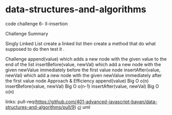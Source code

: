 # data-structures-and-algorithms
code challenge 6- ll-insertion

Challenge Summary 

Singly Linked List
create a linked list then create a method that do what supposed to do then test it .

Challenge
append(value) which adds a new node with the given value to the end of the list
insertBefore(value, newVal) which add a new node with the given newValue immediately before the first value node
insertAfter(value, newVal) which add a new node with the given newValue immediately after the first value node
Approach & Efficiency
append(value) Big O o(n)
insertBefore(value, newVal) Big O o(n-1)
insertAfter(value, newVal) Big O o(n)

links:
pull-req(https://github.com/401-advanced-javascript-bayan/data-structures-and-algorithms/pull/9)
[ci](https://github.com/401-advanced-javascript-bayan/data-structures-and-algorithms/runs/422078781?check_suite_focus=true)
uml
![]()
